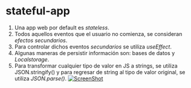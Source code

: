 # stateful-app

1. Una app web por default es _stateless_.
2. Todos aquellos eventos que el usuario no comienza, se consideran _efectos_   _secundarios_.
3. Para controlar dichos eventos _secundarios_ se utiliza _useEffect_.
4. Algunas maneras de persistir información son: bases de datos y _Localstorage_.
5. Para transformar cualquier tipo de valor en JS a strings, se utiliza JSON.stringify() y para regresar de string al tipo de valor original, se utiliza _JSON.parse()_.
[![ScreenShot](https://raw.github.com/GabLeRoux/WebMole/master/ressources/WebMole_Youtube_Video.png)](http://youtu.be/vt5fpE0bzSY)
